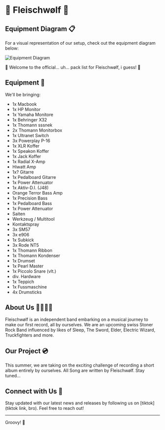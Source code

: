 # 🥦 Fleischwølf 🍖

## Equipment Diagram 📋

For a visual representation of our setup, check out the equipment diagram below:

![Equipment Diagram](https://github.com/Peaceshaker/fleischwolf.io/blob/main/fleischwolfsesh.png)

🎸 Welcome to the official... uh... pack list for Fleischwølf, i guess! 💼

## Equipment 🎸

We'll be bringing:

- 1x Macbook
- 1x HP Monitor
- 1x Yamaha Monitore
- 1x Behringer X32
- 1x Thomann sssnek
- 2x Thomann Monitorbox
- 1x Ultranet Switch
- 3x Powerplay P-16
- 1x XLR Koffer
- 1x Speakon Koffer
- 1x Jack Koffer
- 1x Radial X-Amp
- Hiwatt Amp
- 1x? Gitarre
- 1x Pedalboard Gitarre
- 1x Power Attenuator
- 1x Aktiv-D.I. (J48)
- Orange Terror Bass Amp
- 1x Precision Bass
- 1x Pedalboard Bass
- 1x Power Attenuator
- Saiten
- Werkzeug / Multitool
- Kontaktspray
- 3x SM57
- 3x e906
- 1x Subkick
- 3x Rode NT5
- 1x Thomann Ribbon
- 1x Thomann Kondenser
- 1x Drumset
- 1x Pearl Master
- 1x Piccolo Snare (vlt.)
- div. Hardware
- 1x Teppich
- 1x Fussmaschine
- 4x Drumsticks

## About Us 🧙‍♂️🤡🤠

Fleischwølf is an independent band embarking on a musical journey to make our first record, all by ourselves. We are an upcoming swiss Stoner Rock Band influenced by likes of Sleep, The Sword, Elder, Electric Wizard, Truckfighters and more.

## Our Project 💿

This summer, we are taking on the exciting challenge of recording a short album entirely by ourselves. All Song are written by Fleischwølf. Stay tuned...

## Connect with Us 🔗

Stay updated with our latest news and releases by following us on [tiktok](tiktok link, bro). Feel free to reach out!

---

Groovy! 🎵

